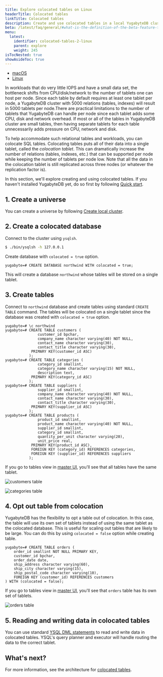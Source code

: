 ```yaml
---
title: Explore colocated tables on Linux
headerTitle: Colocated tables
linkTitle: Colocated tables
description: Create and use colocated tables in a local YugabyteDB cluster on Linux.
beta: /latest/faq/general/#what-is-the-definition-of-the-beta-feature-tag
menu:
  latest:
    identifier: colocated-tables-2-linux
    parent: explore
    weight: 245
isTocNested: true
showAsideToc: true
---
```


<ul class="nav nav-tabs-alt nav-tabs-yb">

  <li >
    <a href="/latest/explore/colocated-tables/macos" class="nav-link">
      <i class="fab fa-apple" aria-hidden="true"></i>
      macOS
    </a>
  </li>

  <li >
    <a href="/latest/explore/colocated-tables/linux" class="nav-link active">
      <i class="fab fa-linux" aria-hidden="true"></i>
      Linux
    </a>
  </li>

</ul>

In workloads that do very little IOPS and have a small data set, the bottleneck shifts from
CPU/disk/network to the number of tablets one can host per node. Since each table by default requires at least one tablet per node, a YugabyteDB cluster with 5000 relations (tables, indexes) will result in 5000 tablets per node.There are practical limitations to the number of tablets that YugabyteDB can handle per node since each tablet adds some CPU, disk and network overhead. If most or all of the tables in YugabyteDB cluster are small tables, then having separate tablets for each table unnecessarily adds pressure on CPU, network and disk.

To help accommodate such relational tables and workloads, you can colocate SQL tables.
Colocating tables puts all of their data into a single tablet, called the _colocation tablet_.
This can dramatically increase the number of relations (tables, indexes, etc.) that can
be supported per node while keeping the number of tablets per node low. Note that all the data in the colocation tablet is still replicated across three nodes (or whatever the replication factor is).

In this section, we'll explore creating and using colocated tables. If you haven't installed YugabyteDB yet, do so first by following [Quick start](../../../quick-start/install/).

## 1. Create a universe

You can create a universe by following [Create local cluster](../../../quick-start/create-local-cluster/).

## 2. Create a colocated database

Connect to the cluster using `ysqlsh`.

```sh
$ ./bin/ysqlsh -h 127.0.0.1
```

Create database with `colocated = true` option.

```postgresql
yugabyte=# CREATE DATABASE northwind WITH colocated = true;
```

This will create a database `northwind` whose tables will be stored on a single tablet.

## 3. Create tables

Connect to `northwind` database and create tables using standard `CREATE TABLE` command.
The tables will be colocated on a single tablet since the database was created with `colocated = true` option.

```postgresql
yugabyte=# \c northwind
yugabyte=# CREATE TABLE customers (
               customer_id bpchar,
               company_name character varying(40) NOT NULL,
               contact_name character varying(30),
               contact_title character varying(30),
            PRIMARY KEY(customer_id ASC)
           );
yugabyte=# CREATE TABLE categories (
               category_id smallint,
               category_name character varying(15) NOT NULL,
               description text,
            PRIMARY KEY(category_id ASC)
           );
yugabyte=# CREATE TABLE suppliers (
               supplier_id smallint,
               company_name character varying(40) NOT NULL,
               contact_name character varying(30),
               contact_title character varying(30),
            PRIMARY KEY(supplier_id ASC)
           );
yugabyte=# CREATE TABLE products (
               product_id smallint,
               product_name character varying(40) NOT NULL,
               supplier_id smallint,
               category_id smallint,
               quantity_per_unit character varying(20),
               unit_price real,
            PRIMARY KEY(product_id ASC),
           	FOREIGN KEY (category_id) REFERENCES categories,
           	FOREIGN KEY (supplier_id) REFERENCES suppliers
           );
```

If you go to tables view in [master UI](http://localhost:7000/tables), you'll see that all tables have the same tablet.

![customers table](/images/ce/colocated-tables-customers.png)

![categories table](/images/ce/colocated-tables-categories.png)

## 4. Opt out table from colocation

YugabyteDB has the flexibility to opt a table out of colocation. In this case, the table will use its own set of tablets instead of using the same tablet as the colocated database. This is useful for scaling out tables that are likely to be large. You can do this by using `colocated = false` option while creating table.

```postgresql
yugabyte=# CREATE TABLE orders (
    order_id smallint NOT NULL PRIMARY KEY,
    customer_id bpchar,
    order_date date,
    ship_address character varying(60),
    ship_city character varying(15),
    ship_postal_code character varying(10),
    FOREIGN KEY (customer_id) REFERENCES customers
) WITH (colocated = false);
```

If you go to tables view in [master UI](http://localhost:7000/tables), you'll see that `orders` table has its own set of tablets.

![orders table](/images/ce/colocated-tables-opt-out.png)

## 5. Reading and writing data in colocated tables

You can use standard [YSQL DML statements](../../../api/ysql) to read and write data in colocated tables. YSQL's query planner and executor
will handle routing the data to the correct tablet.

## What's next?

For more information, see the architecture for [colocated tables](https://github.com/yugabyte/yugabyte-db/blob/master/architecture/design/ysql-colocated-tables.md).
